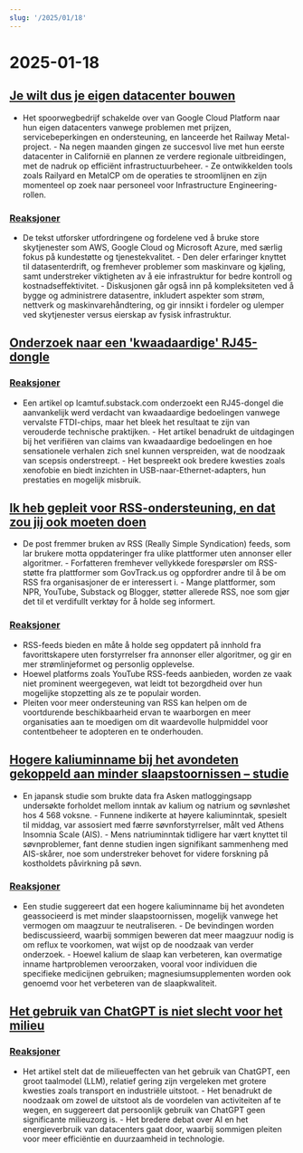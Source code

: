 ```yaml
---
slug: '/2025/01/18'
---
```


# 2025-01-18

## [Je wilt dus je eigen datacenter bouwen](https://blog.railway.com/p/data-center-build-part-one)

- Het spoorwegbedrijf schakelde over van Google Cloud Platform naar hun eigen datacenters vanwege problemen met prijzen, servicebeperkingen en ondersteuning, en lanceerde het Railway Metal-project. - Na negen maanden gingen ze succesvol live met hun eerste datacenter in Californië en plannen ze verdere regionale uitbreidingen, met de nadruk op efficiënt infrastructuurbeheer. - Ze ontwikkelden tools zoals Railyard en MetalCP om de operaties te stroomlijnen en zijn momenteel op zoek naar personeel voor Infrastructure Engineering-rollen.

### [Reaksjoner](https://news.ycombinator.com/item?id=42743019)

- De tekst utforsker utfordringene og fordelene ved å bruke store skytjenester som AWS, Google Cloud og Microsoft Azure, med særlig fokus på kundestøtte og tjenestekvalitet. - Den deler erfaringer knyttet til datasenterdrift, og fremhever problemer som maskinvare og kjøling, samt understreker viktigheten av å eie infrastruktur for bedre kontroll og kostnadseffektivitet. - Diskusjonen går også inn på kompleksiteten ved å bygge og administrere datasentre, inkludert aspekter som strøm, nettverk og maskinvarehåndtering, og gir innsikt i fordeler og ulemper ved skytjenester versus eierskap av fysisk infrastruktur.

## [Onderzoek naar een 'kwaadaardige' RJ45-dongle](https://lcamtuf.substack.com/p/investigating-an-evil-rj45-dongle)

### [Reaksjoner](https://news.ycombinator.com/item?id=42743033)

- Een artikel op lcamtuf.substack.com onderzoekt een RJ45-dongel die aanvankelijk werd verdacht van kwaadaardige bedoelingen vanwege vervalste FTDI-chips, maar het bleek het resultaat te zijn van verouderde technische praktijken. - Het artikel benadrukt de uitdagingen bij het verifiëren van claims van kwaadaardige bedoelingen en hoe sensationele verhalen zich snel kunnen verspreiden, wat de noodzaak van scepsis onderstreept. - Het bespreekt ook bredere kwesties zoals xenofobie en biedt inzichten in USB-naar-Ethernet-adapters, hun prestaties en mogelijk misbruik.

## [Ik heb gepleit voor RSS-ondersteuning, en dat zou jij ook moeten doen](https://reedybear.bearblog.dev/ive-been-advocating-for-rss-support-and-you-should-too/)

- De post fremmer bruken av RSS (Really Simple Syndication) feeds, som lar brukere motta oppdateringer fra ulike plattformer uten annonser eller algoritmer. - Forfatteren fremhever vellykkede forespørsler om RSS-støtte fra plattformer som GovTrack.us og oppfordrer andre til å be om RSS fra organisasjoner de er interessert i. - Mange plattformer, som NPR, YouTube, Substack og Blogger, støtter allerede RSS, noe som gjør det til et verdifullt verktøy for å holde seg informert.

### [Reaksjoner](https://news.ycombinator.com/item?id=42746222)

- RSS-feeds bieden en måte å holde seg oppdatert på innhold fra favorittskapere uten forstyrrelser fra annonser eller algoritmer, og gir en mer strømlinjeformet og personlig opplevelse.
- Hoewel platforms zoals YouTube RSS-feeds aanbieden, worden ze vaak niet prominent weergegeven, wat leidt tot bezorgdheid over hun mogelijke stopzetting als ze te populair worden.
- Pleiten voor meer ondersteuning van RSS kan helpen om de voortdurende beschikbaarheid ervan te waarborgen en meer organisaties aan te moedigen om dit waardevolle hulpmiddel voor contentbeheer te adopteren en te onderhouden.

## [Hogere kaliuminname bij het avondeten gekoppeld aan minder slaapstoornissen – studie](https://www.nutraingredients-asia.com/Article/2025/01/07/higher-potassium-intake-at-dinner-linked-to-fewer-sleep-disturbances/)

- En japansk studie som brukte data fra Asken matloggingsapp undersøkte forholdet mellom inntak av kalium og natrium og søvnløshet hos 4 568 voksne. - Funnene indikerte at høyere kaliuminntak, spesielt til middag, var assosiert med færre søvnforstyrrelser, målt ved Athens Insomnia Scale (AIS). - Mens natriuminntak tidligere har vært knyttet til søvnproblemer, fant denne studien ingen signifikant sammenheng med AIS-skårer, noe som understreker behovet for videre forskning på kostholdets påvirkning på søvn.

### [Reaksjoner](https://news.ycombinator.com/item?id=42742161)

- Een studie suggereert dat een hogere kaliuminname bij het avondeten geassocieerd is met minder slaapstoornissen, mogelijk vanwege het vermogen om maagzuur te neutraliseren. - De bevindingen worden bediscussieerd, waarbij sommigen beweren dat meer maagzuur nodig is om reflux te voorkomen, wat wijst op de noodzaak van verder onderzoek. - Hoewel kalium de slaap kan verbeteren, kan overmatige inname hartproblemen veroorzaken, vooral voor individuen die specifieke medicijnen gebruiken; magnesiumsupplementen worden ook genoemd voor het verbeteren van de slaapkwaliteit.

## [Het gebruik van ChatGPT is niet slecht voor het milieu](https://andymasley.substack.com/p/individual-ai-use-is-not-bad-for)

### [Reaksjoner](https://news.ycombinator.com/item?id=42745847)

- Het artikel stelt dat de milieueffecten van het gebruik van ChatGPT, een groot taalmodel (LLM), relatief gering zijn vergeleken met grotere kwesties zoals transport en industriële uitstoot. - Het benadrukt de noodzaak om zowel de uitstoot als de voordelen van activiteiten af te wegen, en suggereert dat persoonlijk gebruik van ChatGPT geen significante milieuzorg is. - Het bredere debat over AI en het energieverbruik van datacenters gaat door, waarbij sommigen pleiten voor meer efficiëntie en duurzaamheid in technologie.

<head>
  <meta property="og:title" content="Je wilt dus je eigen datacenter bouwen" />
  <meta property="og:type" content="website" />
  <meta property="og:image" content="https://og.cho.sh/api/og/?title=Je%20wilt%20dus%20je%20eigen%20datacenter%20bouwen&subheading=l%C3%B8rdag%2018.%20januar%202025%3A%20Sammendrag%20av%20Hacker%20News" />
</head>
